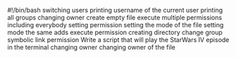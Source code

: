 #!/bin/bash
switching users
printing username of the current user
printing all groups
changing owner
create empty file
execute
multiple permissions
including everybody
setting permission
setting the mode of the file
setting mode the same
adds execute permission
creating directory
change group
symbolic link permission
Write a script that will play the StarWars IV episode in the terminal
changing owner
changing owner of the file
